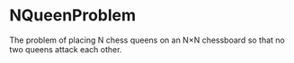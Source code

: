 # NQueenProblem
The problem of placing N chess queens on an N×N chessboard so that no two queens attack each other.
